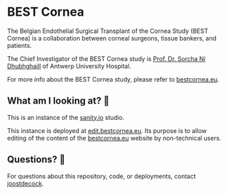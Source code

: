 # BEST Cornea

The Belgian Endothelial Surgical Transplant of the Cornea Study (BEST Cornea)
is a collaboration between corneal surgeons, tissue bankers, and patients.

The Chief Investigator of the BEST Cornea study is [Prof. Dr. Sorcha Ní
Dhubhghaill](https://be.linkedin.com/in/sorcha-n%C3%AD-dhubhghaill) of Antwerp
University Hospital.

For more info about the BEST Cornea study, please refer to
[bestcornea.eu](https://bestcornea.eu/).

## What am I looking at? 🤔

This is an instance of the [sanity.io](https://www.sanity.io/) studio.

This instance is deployed at [edit.bestcornea.eu](https://edit.bestcornea.eu/). 
Its purpose is to allow editing of the content of 
the [bestcornea.eu](https://bestcornea.eu/) website by non-technical users.

## Questions? 🤯

For questions about this repository, code, or deployments, 
contact [joostdecock](https://github.com/joostdecock/).
